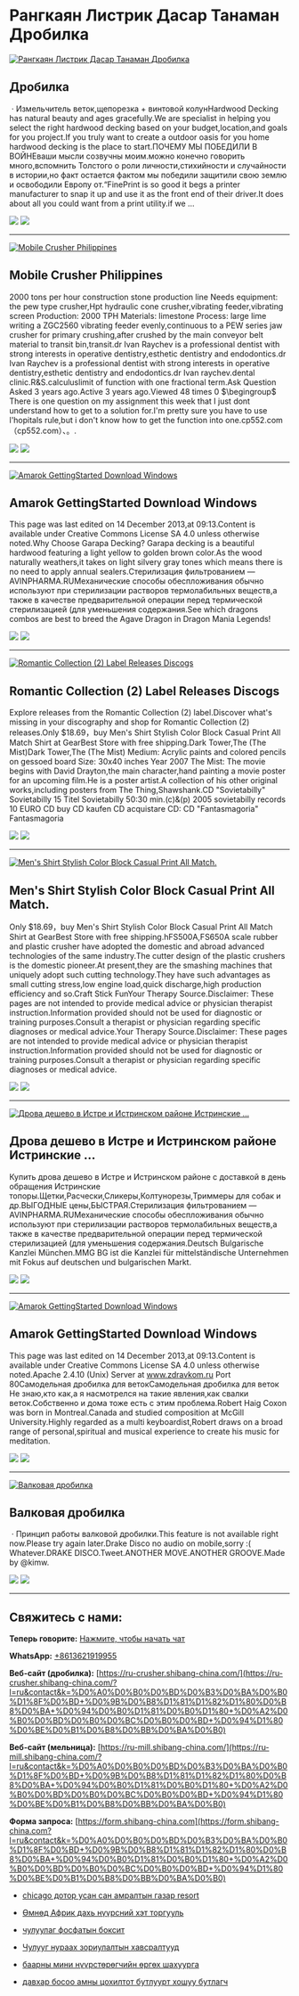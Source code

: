 # Рангкаян Листрик Дасар Танаман Дробилка

<a href="https://swt.shibang-china.com/?l=ru&img&k=%D0%A0%D0%B0%D0%BD%D0%B3%D0%BA%D0%B0%D1%8F%D0%BD+%D0%9B%D0%B8%D1%81%D1%82%D1%80%D0%B8%D0%BA+%D0%94%D0%B0%D1%81%D0%B0%D1%80+%D0%A2%D0%B0%D0%BD%D0%B0%D0%BC%D0%B0%D0%BD+%D0%94%D1%80%D0%BE%D0%B1%D0%B8%D0%BB%D0%BA%D0%B0" target="_blank">![Рангкаян Листрик Дасар Танаман Дробилка](http://static.shibang-china.com/all-800x300/1467.jpg)</a>

## Дробилка
&nbsp;&#0183;&#32;Измельчитель веток,щепорезка + винтовой колунHardwood Decking has natural beauty and ages gracefully.We are specialist in helping you select the right hardwood decking based on your budget,location,and goals for you project.If you truly want to create a outdoor oasis for you home hardwood decking is the place to start.ПОЧЕМУ МЫ ПОБЕДИЛИ В ВОЙНЕваши мысли созвучны моим.можно конечно говорить много,вспомнить Толстого о роли личности,стихийности и случайности в истории,но факт остается фактом мы победили защитили свою землю и освободили Европу от.“FinePrint is so good it begs a printer manufacturer to snap it up and use it as the front end of their driver.It does about all you could want from a print utility.if we …


<a href="https://whatsapp.shibangsoft.com/WhatsApp.php" target="_blank" title="WhatsApp">![](http://static.shibang-china.com/icon/whatsapp.png)</a> <a href="https://swt.shibang-china.com/?l=ru&icon&k=%D0%A0%D0%B0%D0%BD%D0%B3%D0%BA%D0%B0%D1%8F%D0%BD+%D0%9B%D0%B8%D1%81%D1%82%D1%80%D0%B8%D0%BA+%D0%94%D0%B0%D1%81%D0%B0%D1%80+%D0%A2%D0%B0%D0%BD%D0%B0%D0%BC%D0%B0%D0%BD+%D0%94%D1%80%D0%BE%D0%B1%D0%B8%D0%BB%D0%BA%D0%B0" target="_blank">![](http://static.shibang-china.com/icon/chat-ru.png)</a>

---

<a href="https://swt.shibang-china.com/?l=ru&img&k=%D0%A0%D0%B0%D0%BD%D0%B3%D0%BA%D0%B0%D1%8F%D0%BD+%D0%9B%D0%B8%D1%81%D1%82%D1%80%D0%B8%D0%BA+%D0%94%D0%B0%D1%81%D0%B0%D1%80+%D0%A2%D0%B0%D0%BD%D0%B0%D0%BC%D0%B0%D0%BD+%D0%94%D1%80%D0%BE%D0%B1%D0%B8%D0%BB%D0%BA%D0%B0" target="_blank">![Mobile Crusher Philippines](http://static.shibang-china.com/all-800x300/903.jpg)</a>

## Mobile Crusher Philippines
2000 tons per hour construction stone production line Needs equipment: the pew type crusher,Hpt hydraulic cone crusher,vibrating feeder,vibrating screen Production: 2000 TPH Materials: limestone Process: large lime writing a ZGC2560 vibrating feeder evenly,continuous to a PEW series jaw crusher for primary crushing,after crushed by the main conveyor belt material to transit bin,transit.dr Ivan Raychev is a professional dentist with strong interests in operative dentistry,esthetic dentistry and endodontics.dr Ivan Raychev is a professional dentist with strong interests in operative dentistry,esthetic dentistry and endodontics.dr Ivan raychev.dental clinic.R&amp;S.calculuslimit of function with one fractional term.Ask Question Asked 3 years ago.Active 3 years ago.Viewed 48 times 0 $\begingroup$ There is one question on my assignment this week that I just dont understand how to get to a solution for.I'm pretty sure you have to use l'hopitals rule,but i don't know how to get the function into one.cp552.com（cp552.com）、。.


<a href="https://whatsapp.shibangsoft.com/WhatsApp.php" target="_blank" title="WhatsApp">![](http://static.shibang-china.com/icon/whatsapp.png)</a> <a href="https://swt.shibang-china.com/?l=ru&icon&k=%D0%A0%D0%B0%D0%BD%D0%B3%D0%BA%D0%B0%D1%8F%D0%BD+%D0%9B%D0%B8%D1%81%D1%82%D1%80%D0%B8%D0%BA+%D0%94%D0%B0%D1%81%D0%B0%D1%80+%D0%A2%D0%B0%D0%BD%D0%B0%D0%BC%D0%B0%D0%BD+%D0%94%D1%80%D0%BE%D0%B1%D0%B8%D0%BB%D0%BA%D0%B0" target="_blank">![](http://static.shibang-china.com/icon/chat-ru.png)</a>

---

<a href="https://swt.shibang-china.com/?l=ru&img&k=%D0%A0%D0%B0%D0%BD%D0%B3%D0%BA%D0%B0%D1%8F%D0%BD+%D0%9B%D0%B8%D1%81%D1%82%D1%80%D0%B8%D0%BA+%D0%94%D0%B0%D1%81%D0%B0%D1%80+%D0%A2%D0%B0%D0%BD%D0%B0%D0%BC%D0%B0%D0%BD+%D0%94%D1%80%D0%BE%D0%B1%D0%B8%D0%BB%D0%BA%D0%B0" target="_blank">![Amarok GettingStarted Download Windows](http://static.shibang-china.com/all-800x300/1383.jpg)</a>

## Amarok GettingStarted Download Windows
This page was last edited on 14 December 2013,at 09:13.Content is available under Creative Commons License SA 4.0 unless otherwise noted.Why Choose Garapa Decking? Garapa decking is a beautiful hardwood featuring a light yellow to golden brown color.As the wood naturally weathers,it takes on light silvery gray tones which means there is no need to apply annual sealers.Стерилизация фильтрованием — AVINPHARMA.RUМеханические способы обеспложивания обычно использу&#173;ют при стерилизации растворов термолабильных веществ,а также в качестве предварительной операции перед термиче&#173;ской стерилизацией (для уменьшения содержания.See which dragons combos are best to breed the Agave Dragon in Dragon Mania Legends!


<a href="https://whatsapp.shibangsoft.com/WhatsApp.php" target="_blank" title="WhatsApp">![](http://static.shibang-china.com/icon/whatsapp.png)</a> <a href="https://swt.shibang-china.com/?l=ru&icon&k=%D0%A0%D0%B0%D0%BD%D0%B3%D0%BA%D0%B0%D1%8F%D0%BD+%D0%9B%D0%B8%D1%81%D1%82%D1%80%D0%B8%D0%BA+%D0%94%D0%B0%D1%81%D0%B0%D1%80+%D0%A2%D0%B0%D0%BD%D0%B0%D0%BC%D0%B0%D0%BD+%D0%94%D1%80%D0%BE%D0%B1%D0%B8%D0%BB%D0%BA%D0%B0" target="_blank">![](http://static.shibang-china.com/icon/chat-ru.png)</a>

---

<a href="https://swt.shibang-china.com/?l=ru&img&k=%D0%A0%D0%B0%D0%BD%D0%B3%D0%BA%D0%B0%D1%8F%D0%BD+%D0%9B%D0%B8%D1%81%D1%82%D1%80%D0%B8%D0%BA+%D0%94%D0%B0%D1%81%D0%B0%D1%80+%D0%A2%D0%B0%D0%BD%D0%B0%D0%BC%D0%B0%D0%BD+%D0%94%D1%80%D0%BE%D0%B1%D0%B8%D0%BB%D0%BA%D0%B0" target="_blank">![Romantic Collection (2) Label Releases Discogs](http://static.shibang-china.com/all-800x300/316.jpg)</a>

## Romantic Collection (2) Label Releases Discogs
Explore releases from the Romantic Collection (2) label.Discover what's missing in your discography and shop for Romantic Collection (2) releases.Only $18.69，buy Men's Shirt Stylish Color Block Casual Print All Match Shirt at GearBest Store with free shipping.Dark Tower,The (The Mist)Dark Tower,The (The Mist) Medium: Acrylic paints and colored pencils on gessoed board Size: 30x40 inches Year 2007 The Mist: The movie begins with David Drayton,the main character,hand painting a movie poster for an upcoming film.He is a poster artist.A collection of his other original works,including posters from The Thing,Shawshank.CD &quot;Sovietabilly&quot; Sovietabilly 15 Titel Sovietabilly 50:30 min.(c)&amp;(p) 2005 sovietabilly records 10 EURO CD buy CD kaufen CD acquistare CD: CD &quot;Fantasmagoria&quot; Fantasmagoria


<a href="https://whatsapp.shibangsoft.com/WhatsApp.php" target="_blank" title="WhatsApp">![](http://static.shibang-china.com/icon/whatsapp.png)</a> <a href="https://swt.shibang-china.com/?l=ru&icon&k=%D0%A0%D0%B0%D0%BD%D0%B3%D0%BA%D0%B0%D1%8F%D0%BD+%D0%9B%D0%B8%D1%81%D1%82%D1%80%D0%B8%D0%BA+%D0%94%D0%B0%D1%81%D0%B0%D1%80+%D0%A2%D0%B0%D0%BD%D0%B0%D0%BC%D0%B0%D0%BD+%D0%94%D1%80%D0%BE%D0%B1%D0%B8%D0%BB%D0%BA%D0%B0" target="_blank">![](http://static.shibang-china.com/icon/chat-ru.png)</a>

---

<a href="https://swt.shibang-china.com/?l=ru&img&k=%D0%A0%D0%B0%D0%BD%D0%B3%D0%BA%D0%B0%D1%8F%D0%BD+%D0%9B%D0%B8%D1%81%D1%82%D1%80%D0%B8%D0%BA+%D0%94%D0%B0%D1%81%D0%B0%D1%80+%D0%A2%D0%B0%D0%BD%D0%B0%D0%BC%D0%B0%D0%BD+%D0%94%D1%80%D0%BE%D0%B1%D0%B8%D0%BB%D0%BA%D0%B0" target="_blank">![Men's Shirt Stylish Color Block Casual Print All Match.](http://static.shibang-china.com/all-800x300/1379.jpg)</a>

## Men's Shirt Stylish Color Block Casual Print All Match.
Only $18.69，buy Men's Shirt Stylish Color Block Casual Print All Match Shirt at GearBest Store with free shipping.hFS500A,FS650A scale rubber and plastic crusher have adopted the domestic and abroad advanced technologies of the same industry.The cutter design of the plastic crushers is the domestic pioneer.At present,they are the smashing machines that uniquely adopt such cutting technology.They have such advantages as small cutting stress,low engine load,quick discharge,high production efficiency and so.Craft Stick FunYour Therapy Source.Disclaimer: These pages are not intended to provide medical advice or physician therapist instruction.Information provided should not be used for diagnostic or training purposes.Consult a therapist or physician regarding specific diagnoses or medical advice.Your Therapy Source.Disclaimer: These pages are not intended to provide medical advice or physician therapist instruction.Information provided should not be used for diagnostic or training purposes.Consult a therapist or physician regarding specific diagnoses or medical advice.


<a href="https://whatsapp.shibangsoft.com/WhatsApp.php" target="_blank" title="WhatsApp">![](http://static.shibang-china.com/icon/whatsapp.png)</a> <a href="https://swt.shibang-china.com/?l=ru&icon&k=%D0%A0%D0%B0%D0%BD%D0%B3%D0%BA%D0%B0%D1%8F%D0%BD+%D0%9B%D0%B8%D1%81%D1%82%D1%80%D0%B8%D0%BA+%D0%94%D0%B0%D1%81%D0%B0%D1%80+%D0%A2%D0%B0%D0%BD%D0%B0%D0%BC%D0%B0%D0%BD+%D0%94%D1%80%D0%BE%D0%B1%D0%B8%D0%BB%D0%BA%D0%B0" target="_blank">![](http://static.shibang-china.com/icon/chat-ru.png)</a>

---

<a href="https://swt.shibang-china.com/?l=ru&img&k=%D0%A0%D0%B0%D0%BD%D0%B3%D0%BA%D0%B0%D1%8F%D0%BD+%D0%9B%D0%B8%D1%81%D1%82%D1%80%D0%B8%D0%BA+%D0%94%D0%B0%D1%81%D0%B0%D1%80+%D0%A2%D0%B0%D0%BD%D0%B0%D0%BC%D0%B0%D0%BD+%D0%94%D1%80%D0%BE%D0%B1%D0%B8%D0%BB%D0%BA%D0%B0" target="_blank">![Дрова дешево в Истре и Истринском районе Истринские …](http://static.shibang-china.com/all-800x300/775.jpg)</a>

## Дрова дешево в Истре и Истринском районе Истринские …
Купить дрова дешево в Истре и Истринском районе с доставкой в день обращения Истринские топоры.Щетки,Расчески,Сликеры,Колтунорезы,Триммеры для собак и др.ВЫГОДНЫЕ цены,БЫСТРАЯ.Стерилизация фильтрованием — AVINPHARMA.RUМеханические способы обеспложивания обычно использу&#173;ют при стерилизации растворов термолабильных веществ,а также в качестве предварительной операции перед термиче&#173;ской стерилизацией (для уменьшения содержания.Deutsch Bulgarische Kanzlei M&#252;nchen.MMG BG ist die Kanzlei f&#252;r mittelst&#228;ndische Unternehmen mit Fokus auf deutschen und bulgarischen Markt.


<a href="https://whatsapp.shibangsoft.com/WhatsApp.php" target="_blank" title="WhatsApp">![](http://static.shibang-china.com/icon/whatsapp.png)</a> <a href="https://swt.shibang-china.com/?l=ru&icon&k=%D0%A0%D0%B0%D0%BD%D0%B3%D0%BA%D0%B0%D1%8F%D0%BD+%D0%9B%D0%B8%D1%81%D1%82%D1%80%D0%B8%D0%BA+%D0%94%D0%B0%D1%81%D0%B0%D1%80+%D0%A2%D0%B0%D0%BD%D0%B0%D0%BC%D0%B0%D0%BD+%D0%94%D1%80%D0%BE%D0%B1%D0%B8%D0%BB%D0%BA%D0%B0" target="_blank">![](http://static.shibang-china.com/icon/chat-ru.png)</a>

---

<a href="https://swt.shibang-china.com/?l=ru&img&k=%D0%A0%D0%B0%D0%BD%D0%B3%D0%BA%D0%B0%D1%8F%D0%BD+%D0%9B%D0%B8%D1%81%D1%82%D1%80%D0%B8%D0%BA+%D0%94%D0%B0%D1%81%D0%B0%D1%80+%D0%A2%D0%B0%D0%BD%D0%B0%D0%BC%D0%B0%D0%BD+%D0%94%D1%80%D0%BE%D0%B1%D0%B8%D0%BB%D0%BA%D0%B0" target="_blank">![Amarok GettingStarted Download Windows](http://static.shibang-china.com/all-800x300/570.jpg)</a>

## Amarok GettingStarted Download Windows
This page was last edited on 14 December 2013,at 09:13.Content is available under Creative Commons License SA 4.0 unless otherwise noted.Apache 2.4.10 (Unix) Server at www.zdravkom.ru Port 80Самодельная дробилка для ветокСамодельная дробилка для веток Не знаю,кто как,а я насмотрелся на такие явления,как свалки веток.Собственно и дома тоже есть с этим проблема.Robert Haig Coxon was born in Montreal.Canada and studied composition at McGill University.Highly regarded as a multi keyboardist,Robert draws on a broad range of personal,spiritual and musical experience to create his music for meditation.


<a href="https://whatsapp.shibangsoft.com/WhatsApp.php" target="_blank" title="WhatsApp">![](http://static.shibang-china.com/icon/whatsapp.png)</a> <a href="https://swt.shibang-china.com/?l=ru&icon&k=%D0%A0%D0%B0%D0%BD%D0%B3%D0%BA%D0%B0%D1%8F%D0%BD+%D0%9B%D0%B8%D1%81%D1%82%D1%80%D0%B8%D0%BA+%D0%94%D0%B0%D1%81%D0%B0%D1%80+%D0%A2%D0%B0%D0%BD%D0%B0%D0%BC%D0%B0%D0%BD+%D0%94%D1%80%D0%BE%D0%B1%D0%B8%D0%BB%D0%BA%D0%B0" target="_blank">![](http://static.shibang-china.com/icon/chat-ru.png)</a>

---

<a href="https://swt.shibang-china.com/?l=ru&img&k=%D0%A0%D0%B0%D0%BD%D0%B3%D0%BA%D0%B0%D1%8F%D0%BD+%D0%9B%D0%B8%D1%81%D1%82%D1%80%D0%B8%D0%BA+%D0%94%D0%B0%D1%81%D0%B0%D1%80+%D0%A2%D0%B0%D0%BD%D0%B0%D0%BC%D0%B0%D0%BD+%D0%94%D1%80%D0%BE%D0%B1%D0%B8%D0%BB%D0%BA%D0%B0" target="_blank">![Валковая дробилка](http://static.shibang-china.com/all-800x300/213.jpg)</a>

## Валковая дробилка
&nbsp;&#0183;&#32;Принцип работы валковой дробилки.This feature is not available right now.Please try again later.Drake Disco no audio on mobile,sorry :( Whatever.DRAKE DISCO.Tweet.ANOTHER MOVE.ANOTHER GROOVE.Made by @kimw.

<a href="https://whatsapp.shibangsoft.com/WhatsApp.php" target="_blank" title="WhatsApp">![](http://static.shibang-china.com/icon/whatsapp.png)</a> <a href="https://swt.shibang-china.com/?l=ru&icon&k=%D0%A0%D0%B0%D0%BD%D0%B3%D0%BA%D0%B0%D1%8F%D0%BD+%D0%9B%D0%B8%D1%81%D1%82%D1%80%D0%B8%D0%BA+%D0%94%D0%B0%D1%81%D0%B0%D1%80+%D0%A2%D0%B0%D0%BD%D0%B0%D0%BC%D0%B0%D0%BD+%D0%94%D1%80%D0%BE%D0%B1%D0%B8%D0%BB%D0%BA%D0%B0" target="_blank">![](http://static.shibang-china.com/icon/chat-ru.png)</a>

---
## Свяжитесь с нами:

**Теперь говорите:** [Нажмите, чтобы начать чат](https://swt.shibang-china.com?l=ru&contact&k=%D0%A0%D0%B0%D0%BD%D0%B3%D0%BA%D0%B0%D1%8F%D0%BD+%D0%9B%D0%B8%D1%81%D1%82%D1%80%D0%B8%D0%BA+%D0%94%D0%B0%D1%81%D0%B0%D1%80+%D0%A2%D0%B0%D0%BD%D0%B0%D0%BC%D0%B0%D0%BD+%D0%94%D1%80%D0%BE%D0%B1%D0%B8%D0%BB%D0%BA%D0%B0)

**WhatsApp:**  [+8613621919955](https://whatsapp.shibangsoft.com/WhatsApp.php)

**Веб-сайт (дробилка):** [https://ru-crusher.shibang-china.com/](https://ru-crusher.shibang-china.com/?l=ru&contact&k=%D0%A0%D0%B0%D0%BD%D0%B3%D0%BA%D0%B0%D1%8F%D0%BD+%D0%9B%D0%B8%D1%81%D1%82%D1%80%D0%B8%D0%BA+%D0%94%D0%B0%D1%81%D0%B0%D1%80+%D0%A2%D0%B0%D0%BD%D0%B0%D0%BC%D0%B0%D0%BD+%D0%94%D1%80%D0%BE%D0%B1%D0%B8%D0%BB%D0%BA%D0%B0)

**Веб-сайт (мельница):** [https://ru-mill.shibang-china.com/](https://ru-mill.shibang-china.com/?l=ru&contact&k=%D0%A0%D0%B0%D0%BD%D0%B3%D0%BA%D0%B0%D1%8F%D0%BD+%D0%9B%D0%B8%D1%81%D1%82%D1%80%D0%B8%D0%BA+%D0%94%D0%B0%D1%81%D0%B0%D1%80+%D0%A2%D0%B0%D0%BD%D0%B0%D0%BC%D0%B0%D0%BD+%D0%94%D1%80%D0%BE%D0%B1%D0%B8%D0%BB%D0%BA%D0%B0)

**Форма запроса:** [https://form.shibang-china.com](https://form.shibang-china.com?l=ru&contact&k=%D0%A0%D0%B0%D0%BD%D0%B3%D0%BA%D0%B0%D1%8F%D0%BD+%D0%9B%D0%B8%D1%81%D1%82%D1%80%D0%B8%D0%BA+%D0%94%D0%B0%D1%81%D0%B0%D1%80+%D0%A2%D0%B0%D0%BD%D0%B0%D0%BC%D0%B0%D0%BD+%D0%94%D1%80%D0%BE%D0%B1%D0%B8%D0%BB%D0%BA%D0%B0)

* [chicago дотор усан сан амралтын газар resort](../127/chicago%20%D0%B4%D0%BE%D1%82%D0%BE%D1%80%20%D1%83%D1%81%D0%B0%D0%BD%20%D1%81%D0%B0%D0%BD%20%D0%B0%D0%BC%D1%80%D0%B0%D0%BB%D1%82%D1%8B%D0%BD%20%D0%B3%D0%B0%D0%B7%D0%B0%D1%80%20resort.md)

* [Өмнөд Африк дахь нүүрсний хэт торгууль](../129/%D3%A8%D0%BC%D0%BD%D3%A9%D0%B4%20%D0%90%D1%84%D1%80%D0%B8%D0%BA%20%D0%B4%D0%B0%D1%85%D1%8C%20%D0%BD%D2%AF%D2%AF%D1%80%D1%81%D0%BD%D0%B8%D0%B9%20%D1%85%D1%8D%D1%82%20%D1%82%D0%BE%D1%80%D0%B3%D1%83%D1%83%D0%BB%D1%8C.md)

* [чулуулаг фосфатын боксит](../129/%D1%87%D1%83%D0%BB%D1%83%D1%83%D0%BB%D0%B0%D0%B3%20%D1%84%D0%BE%D1%81%D1%84%D0%B0%D1%82%D1%8B%D0%BD%20%D0%B1%D0%BE%D0%BA%D1%81%D0%B8%D1%82.md)

* [Чулууг нураах зориулалтын хавсралтууд](../129/%D0%A7%D1%83%D0%BB%D1%83%D1%83%D0%B3%20%D0%BD%D1%83%D1%80%D0%B0%D0%B0%D1%85%20%D0%B7%D0%BE%D1%80%D0%B8%D1%83%D0%BB%D0%B0%D0%BB%D1%82%D1%8B%D0%BD%20%D1%85%D0%B0%D0%B2%D1%81%D1%80%D0%B0%D0%BB%D1%82%D1%83%D1%83%D0%B4.md)

* [баарны мини нүүрстөрөгчийн өргөх шахуурга](../127/%D0%B1%D0%B0%D0%B0%D1%80%D0%BD%D1%8B%20%D0%BC%D0%B8%D0%BD%D0%B8%20%D0%BD%D2%AF%D2%AF%D1%80%D1%81%D1%82%D3%A9%D1%80%D3%A9%D0%B3%D1%87%D0%B8%D0%B9%D0%BD%20%D3%A9%D1%80%D0%B3%D3%A9%D1%85%20%D1%88%D0%B0%D1%85%D1%83%D1%83%D1%80%D0%B3%D0%B0.md)

* [давхар босоо амны цохилтот бутлуурт хошуу бутлагч](../130/%D0%B4%D0%B0%D0%B2%D1%85%D0%B0%D1%80%20%D0%B1%D0%BE%D1%81%D0%BE%D0%BE%20%D0%B0%D0%BC%D0%BD%D1%8B%20%D1%86%D0%BE%D1%85%D0%B8%D0%BB%D1%82%D0%BE%D1%82%20%D0%B1%D1%83%D1%82%D0%BB%D1%83%D1%83%D1%80%D1%82%20%D1%85%D0%BE%D1%88%D1%83%D1%83%20%D0%B1%D1%83%D1%82%D0%BB%D0%B0%D0%B3%D1%87.md)